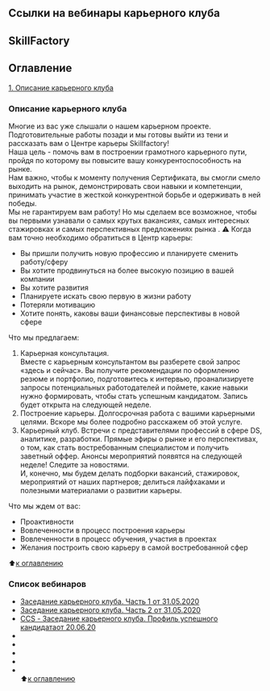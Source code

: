 ## Ссылки на вебинары карьерного клуба
## SkillFactory  

## Оглавление  
[1. Описание карьерного клуба](https://github.com/alex-sokolov2011/my_study/blob/master/SkillFactory/DST_10/career/webinars/links_to_webinars.md#Описание-карьерного-клуба)  



### Описание карьерного клуба  
Многие  из вас уже слышали о нашем карьерном проекте. Подготовительные работы позади  и мы готовы выйти из тени и рассказать вам о Центре карьеры Skillfactory!  
Наша цель - помочь вам в построении грамотного карьерного пути, пройдя по которому вы повысите вашу конкурентоспособность на рынке.  
Нам важно, чтобы к моменту получения Сертификата, вы смогли смело выходить на рынок, демонстрировать свои навыки и компетенции, принимать участие в жесткой конкурентной борьбе и одерживать в ней победы.  
Мы не гарантируем вам работу! Но мы сделаем все возможное, чтобы вы первыми узнавали о самых крутых вакансиях, самых интересных стажировках и самых перспективных предложениях рынка .
:warning: Когда вам точно необходимо обратиться в Центр карьеры:  
- Вы пришли получить новую профессию и планируете сменить работу/сферу  
- Вы хотите продвинуться на более высокую позицию в вашей компании  
- Вы хотите развития  
- Планируете искать свою первую в жизни работу  
- Потеряли мотивацию  
- Хотите понять, каковы ваши финансовые перспективы в новой сфере  

Что мы предлагаем:  
1. Карьерная консультация.  
Вместе с карьерным консультантом вы разберете свой запрос «здесь и сейчас». Вы получите рекомендации по оформлению резюме и портфолио, подготовитесь к интервью, проанализируете запросы потенциальных работодателей и поймете, какие навыки нужно формировать, чтобы стать успешным кандидатом. Запись будет открыта на следующей неделе.  
2. Построение карьеры. Долгосрочная работа с вашими карьерными целями. Вскоре мы более подробно расскажем об этой услуге.  
3. Карьерный клуб. Встречи с представителями профессий в сфере DS, аналитике, разработки. Прямые эфиры о рынке и его перспективах, о том, как стать востребованным специалистом и получить заветный оффер. Анонсы мероприятий появятся на следующей неделе! Следите за новостями.  
И, конечно, мы будем делать подборки вакансий, стажировок, мероприятий от наших партнеров; делиться лайфхаками и полезными материалами о развитии карьеры.  

Что мы ждем от вас:  
- Проактивности  
- Вовлеченности в процесс построения карьеры  
- Вовлеченности в процесс обучения, участия  в проектах  
- Желания построить свою карьеру в самой востребованной сфер  
  
:arrow_up:[к оглавлению](https://github.com/alex-sokolov2011/my_study/blob/master/SkillFactory/DST_10/unit_4/links_to_resources_on_module_topics.md#Оглавление)  


### Список вебинаров  
- [Заседание карьерного клуба. Часть 1 от 31.05.2020](https://vimeo.com/user58195081/review/425370706/9b778cb276)  
- [Заседание карьерного клуба. Часть 2 от 31.05.2020](https://vimeo.com/user58195081/review/425374316/9a6815eba1)  
- [CCS - Заседание карьерного клуба. Профиль успешного кандидатаот 20.06.20](https://vimeo.com/user58195081/review/431153676/113445ed60)  
- []()  
- []()  
- []()  
- []()  
- []()  
:arrow_up:[к оглавлению](https://github.com/alex-sokolov2011/my_study/blob/master/SkillFactory/DST_10/unit_4.career/webinars/links_to_webinars.md#Оглавление)  